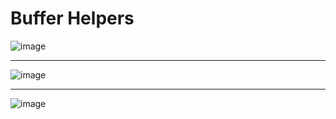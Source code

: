 # Buffer Helpers

![image](https://user-images.githubusercontent.com/68372094/158770686-35246fbb-d61b-4efd-a0aa-5eeb4899fe74.png)
***
![image](https://user-images.githubusercontent.com/68372094/158766572-8b5cb629-787d-47c7-a7ec-0405d8be8ca8.png)
***
![image](https://user-images.githubusercontent.com/68372094/163191352-34e38cae-f23e-4f71-9868-e6c3a446fbdf.png)

